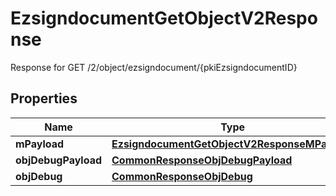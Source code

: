 

# EzsigndocumentGetObjectV2Response

Response for GET /2/object/ezsigndocument/{pkiEzsigndocumentID}

## Properties

| Name | Type | Description | Notes |
|------------ | ------------- | ------------- | -------------|
|**mPayload** | [**EzsigndocumentGetObjectV2ResponseMPayload**](EzsigndocumentGetObjectV2ResponseMPayload.md) |  |  |
|**objDebugPayload** | [**CommonResponseObjDebugPayload**](CommonResponseObjDebugPayload.md) |  |  [optional] |
|**objDebug** | [**CommonResponseObjDebug**](CommonResponseObjDebug.md) |  |  [optional] |



